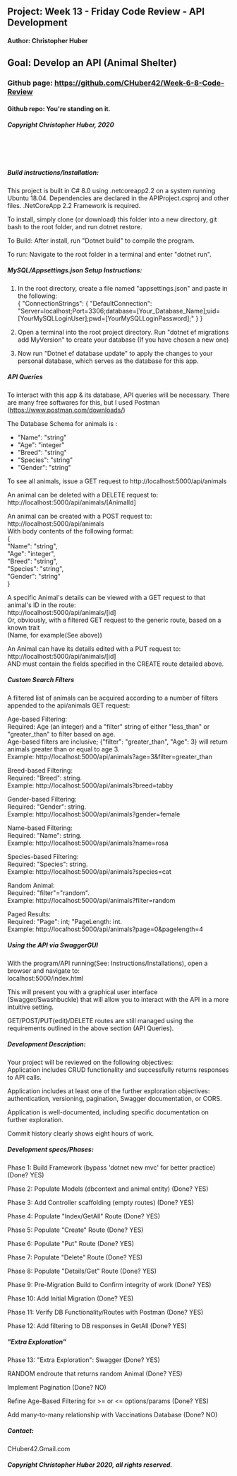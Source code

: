## Project: **Week 13 - Friday Code Review - API Development**
#### Author: **Christopher Huber**
## Goal: Develop an API (Animal Shelter)

### Github page: https://github.com/CHuber42/Week-6-8-Code-Review
#### Github repo: You're standing on it.
##### Copyright Christopher Huber, 2020

&nbsp;
     
&nbsp;
         
##### Build instructions/Installation: 

This project is built in C# 8.0 using .netcoreapp2.2 on a system running Ubuntu 18.04.
Dependencies are declared in the APIProject.csproj and other files.
.NetCoreApp 2.2 Framework is required.  

To install, simply clone (or download) this folder into a new directory, git bash to the root folder,
and run dotnet restore.  

To Build: After install, run "Dotnet build" to compile the program.  

To run: Navigate to the root folder in a terminal and enter "dotnet run".  

##### MySQL/Appsettings.json Setup Instructions:

1. In the root directory, create a file named "appsettings.json" and paste in the following:  
{
  "ConnectionStrings": {
      "DefaultConnection": "Server=localhost;Port=3306;database=[Your_Database_Name];uid=[YourMySQLLoginUser];pwd=[YourMySQLLoginPassword];"
  }
}

2. Open a terminal into the root project directory. Run "dotnet ef migrations add MyVersion" to create your database (If you have chosen a new one)  

3. Now run "Dotnet ef database update" to apply the changes to your personal database, which serves as the database for this app.  

##### API Queries

To interact with this app & its database, API queries will be necessary. There are many free softwares for this, but I used Postman (https://www.postman.com/downloads/)  

The Database Schema for animals is :  
<ul>
<li>"Name": "string"</li>  
<li>"Age": "integer"</li>  
<li>"Breed": "string"</li>  
<li>"Species": "string"</li>  
<li>"Gender": "string"</li>  
</ul>

To see all animals, issue a GET request to http://localhost:5000/api/animals  


An animal can be deleted with a DELETE request to:  
http://localhost:5000/api/animals/[AnimalId]  

An animal can be created with a POST request to:
http://localhost:5000/api/animals  
With body contents of the following format:  
{  
  "Name": "string",    
  "Age": "integer",    
  "Breed": "string",    
  "Species": "string",    
  "Gender": "string"    
}  
 
A specific Animal's details can be viewed with a GET request to that animal's ID in the route:  
http://localhost:5000/api/animals/[id]  
Or, obviously, with a filtered GET request to the generic route, based on a known trait  
(Name, for example(See above))    

An Animal can have its details edited with a PUT request to:  
http://localhost:5000/api/animals/[id]  
AND must contain the fields specified in the CREATE route detailed above.  

##### Custom Search Filters

A filtered list of animals can be acquired according to a number of filters appended to the api/animals GET request:  

Age-based Filtering:  
Required: Age (an integer) and a "filter" string of either "less_than" or "greater_than" to filter based on age.  
Age-based filters are inclusive; {"filter": "greater_than", "Age": 3} will return animals greater than or equal to age 3.  
Example: http://localhost:5000/api/animals?age=3&filter=greater_than  

Breed-based Filtering:  
Required: "Breed": string.  
Example: http://localhost:5000/api/animals?breed=tabby  

Gender-based Filtering:  
Required: "Gender": string.  
Example: http://localhost:5000/api/animals?gender=female  

Name-based Filtering:  
Required: "Name": string.  
Example: http://localhost:5000/api/animals?name=rosa  

Species-based Filtering:  
Required: "Species": string.  
Example: http://localhost:5000/api/animals?species=cat    

Random Animal:   
Required: "filter"="random".  
Example: http://localhost:5000/api/animals?filter=random

Paged Results:  
Required: "Page": int; "PageLength: int.  
Example: http://localhost:5000/api/animals?page=0&pagelength=4    


##### Using the API via SwaggerGUI

With the program/API running(See: Instructions/Installations), open a browser and navigate to:  
localhost:5000/index.html  

This will present you with a graphical user interface (Swagger/Swashbuckle) that will allow you to 
interact with the API in a more intuitive setting.  

GET/POST/PUT(edit)/DELETE routes are still managed using the requirements outlined in the above section (API Queries).  


##### Development Description:


Your project will be reviewed on the following objectives:  
Application includes CRUD functionality and successfully returns responses to API calls.  

Application includes at least one of the further exploration objectives: authentication, versioning, pagination, Swagger documentation, or CORS.  

Application is well-documented, including specific documentation on further exploration.  

Commit history clearly shows eight hours of work.  

##### Development specs/Phases:

Phase 1: Build Framework (bypass 'dotnet new mvc' for better practice) (Done? YES)  

Phase 2: Populate Models (dbcontext and animal entity) (Done? YES)  

Phase 3: Add Controller scaffolding (empty routes) (Done? YES)  

Phase 4: Populate "Index/GetAll" Route (Done? YES)  

Phase 5: Populate "Create" Route (Done? YES)  

Phase 6: Populate "Put" Route (Done? YES)  

Phase 7: Populate "Delete" Route (Done? YES)  

Phase 8: Populate "Details/Get" Route (Done? YES)  

Phase 9: Pre-Migration Build to Confirm integrity of work (Done? YES)  

Phase 10: Add Initial Migration (Done? YES)  

Phase 11: Verify DB Functionality/Routes with Postman (Done? YES)  

Phase 12: Add filtering to DB responses in GetAll (Done? YES)

##### "Extra Exploration"

Phase 13: "Extra Exploration": Swagger (Done? YES)

RANDOM endroute that returns random Animal (Done? YES)  

Implement Pagination (Done? NO)  

Refine Age-Based Filtering for >= or <= options/params (Done? YES)    

Add many-to-many relationship with Vaccinations Database (Done? NO)  

##### _Contact_:

CHuber42.Gmail.com

##### _Copyright Christopher Huber 2020, all rights reserved._
